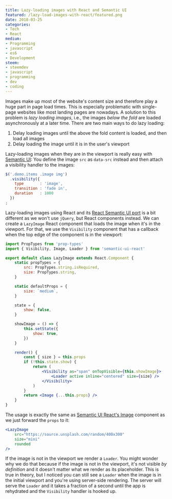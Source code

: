 ```yaml
---
title: Lazy-loading images with React and Semantic UI
featured: /lazy-load-images-with-react/featured.png
date: 2018-03-25
categories:
- Tech
- React
medium:
- Programming
- javascript
- es6
- Development
steem:
- steemdev
- javascript
- programming
- dev
- coding
---
```


Images make up most of the website's content size and therefore play a huge part in page load times. This is especially problematic with single-page websites like most landing pages are nowadays. A solution to this problem is _lazy loading images_, i.e., the images _below the fold_ are loaded asynchronously at a later time.
There are two main ways to do lazy loading:
1. Delay loading images until the above the fold content is loaded, and then load all images
1. Delay loading the image until it is in the user's viewport

Lazy-loading images when they are in the viewport is really easy with [Semantic UI](https://semantic-ui.com/behaviors/visibility.html#lazy-loading-images):
You define the image `src` as `data-src` instead and then attach a visibility handler to the images:
```js
$('.demo.items .image img')
  .visibility({
    type       : 'image',
    transition : 'fade in',
    duration   : 1000
  })
;
```

Lazy-loading images using React and its [React Semantic UI port](https://react.semantic-ui.com) is a bit different as we won't use `jQuery`, but React components instead.
We can create a `LazyImage` React component that loads the image when it's in the viewport.
For that, we use the `Visibility` component that has a callback when the top edge of the component is in the viewport:

```jsx
import PropTypes from 'prop-types'
import { Visibility, Image, Loader } from 'semantic-ui-react'

export default class LazyImage extends React.Component {
    static propTypes = {
        src: PropTypes.string.isRequired,
        size: PropTypes.string,
    }

    static defaultProps = {
        size: `medium`,
    }

    state = {
        show: false,
    }

    showImage = () => {
        this.setState({
            show: true,
        })
    }

    render() {
        const { size } = this.props
        if (!this.state.show) {
            return (
                <Visibility as="span" onTopVisible={this.showImage}>
                    <Loader active inline="centered" size={size} />
                </Visibility>
            )
        }
        return <Image {...this.props} />
    }
}
```

The usage is exactly the same as [Semantic UI React's Image](https://react.semantic-ui.com/elements/image) component as we just forward the `props` to it:
```jsx
<LazyImage
    src="https://source.unsplash.com/random/400x300"
    size="mini"
    rounded
/>
```

If the image is not in the viewport we render a `Loader`. You might wonder why we do that because if the image is not in the viewport, it's not visible _by definition_ and it doesn't matter what we render as its placeholder.
This is true in theory, but I noticed you can still see a `Loader` when the image is in the initial viewport and you're using server-side rendering. The server will serve the `Loader` and it takes a fraction of a second until the app is rehydrated and the `Visibility` handler is hooked up.

